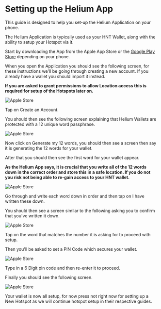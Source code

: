# Setting up the Helium App


This guide is designed to help you set-up the Helium Application on your phone.

The Helium Application is typically used as your HNT Wallet, along with the ability to setup your Hotspot via it.

Start by downloading the App from the Apple App Store or the [Google Play Store](https://play.google.com/store/apps/details?id=com.helium.wallet) depending on your phone.

When you open the Application you should see the following screen, for these instructions we'll be going through creating a new account. If you already have a wallet you should import it instead.

**If you are asked to grant permissions to allow Location access this is required for setup of the Hotspots later on.**

![Apple Store](../media/screenshots/ios/ph.jpg  ':size=350')

Tap on Create an Account.

You should then see the following screen explaining that Helium Wallets are protected with a 12 unique word passphrase.

![Apple Store](../media/screenshots/ios/ph.jpg  ':size=350')

Now click on Generate my 12 words, you should then see a screen then say it is generating the 12 words for your wallet.

After that you should then see the first word for your wallet appear.

**As the Helium App says, it is crucial that you write all of the 12 words down in the correct order and store this in a safe location. If you do not you risk not being able to re-gain access to your HNT wallet.**

![Apple Store](../media/screenshots/ios/ph.jpg  ':size=350')

Go through and write each word down in order and then tap on I have written these down.

You should then see a screen similar to the following asking you to confirm that you've written it down.

![Apple Store](../media/screenshots/ios/ph.jpg  ':size=350')

Tap on the word that matches the number it is asking for to proceed with setup.

Then you'll be asked to set a PIN Code which secures your wallet.

![Apple Store](../media/screenshots/ios/ph.jpg  ':size=350')

Type in a 6 Digit pin code and then re-enter it to proceed.

Finally you should see the following screen.

![Apple Store](../media/screenshots/ios/ph.jpg  ':size=350')

Your wallet is now all setup, for now press not right now for setting up a New Hotspot as we will continue hotspot setup in their respective guides.
